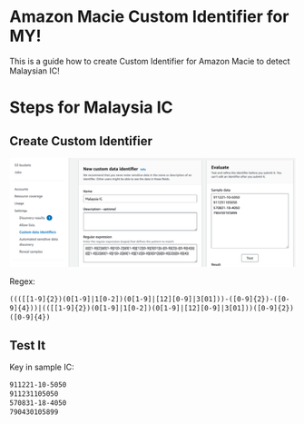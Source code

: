 # Amazon Macie Custom Identifier for MY!

This is a guide how to create Custom Identifier for Amazon Macie to detect Malaysian IC! 

# Steps for Malaysia IC
## Create Custom Identifier
![Screenshot for Custom Identifier](https://github.com/mraswinc/macie4my/blob/d6f3cca82eb28a1c50daa384c147bad0cddc6b61/MacieCustomMYIC.png)

Regex:
```
((([[1-9]{2})(0[1-9]|1[0-2])(0[1-9]|[12][0-9]|3[01]))-([0-9]{2})-([0-9]{4}))|(([[1-9]{2})(0[1-9]|1[0-2])(0[1-9]|[12][0-9]|3[01]))([0-9]{2})([0-9]{4})
```

## Test It 
Key in sample IC:
```
911221-10-5050 
911231105050 
570831-18-4050 
790430105899 
```
